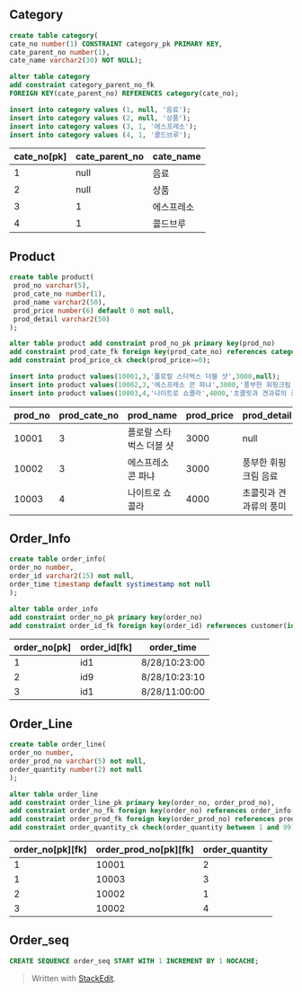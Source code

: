 


## Category
```sql
create table category(
cate_no number(1) CONSTRAINT category_pk PRIMARY KEY, 
cate_parent_no number(1),
cate_name varchar2(30) NOT NULL);

alter table category
add constraint category_parent_no_fk 
FOREIGN KEY(cate_parent_no) REFERENCES category(cate_no);

insert into category values (1, null, '음료');
insert into category values (2, null, '상품');
insert into category values (3, 1, '에스프레소');
insert into category values (4, 1, '콜드브루');
```
|cate_no[pk]|cate_parent_no| cate_name |
|--|--|--|
| 1 |null |음료  |
| 2 |null |상품  |
| 3 |1|에스프레소  |
| 4 |1|콜드브루 |

## Product
```sql
create table product(
 prod_no varchar(5),
 prod_cate_no number(1),
 prod_name varchar2(50),
 prod_price number(6) default 0 not null,
 prod_detail varchar2(50)
);

alter table product add constraint prod_no_pk primary key(prod_no)
add constraint prod_cate_fk foreign key(prod_cate_no) references category(cate_no)
add constraint prod_price_ck check(prod_price>=0);

insert into product values(10001,3,'플로랄 스타벅스 더블 샷',3000,null);
insert into product values(10002,3,'에스프레소 콘 파냐',3000,'풍부한 휘핑크림 음료');
insert into product values(10003,4,'나이트로 쇼콜라',4000,'초콜릿과 견과류의 풍미');
```
| prod_no | prod_cate_no | prod_name  | prod_price |prod_detail |
|--|--|--|--|--|
| 10001 |3 |플로랄 스타벅스 더블 샷  |3000  |null  |
| 10002 |3 |에스프레소 콘 파냐  |3000  | 풍부한 휘핑크림 음료 |
| 10003 |4 |나이트로 쇼콜라  |4000  | 초콜릿과 견과류의 풍미 |

## Order_Info
```sql
create table order_info(
order_no number,
order_id varchar2(15) not null,
order_time timestamp default systimestamp not null
);

alter table order_info 
add constraint order_no_pk primary key(order_no)
add constraint order_id_fk foreign key(order_id) references customer(id);
```
| order_no[pk] |order_id[fk] | order_time 
|--|--|--|
| 1 |id1 |8/28/10:23:00 |
| 2 |id9 |8/28/10:23:10 |
| 3 |id1 |8/28/11:00:00  |

## Order_Line
```sql
create table order_line(
order_no number,
order_prod_no varchar(5) not null,
order_quantity number(2) not null
);

alter table order_line 
add constraint order_line_pk primary key(order_no, order_prod_no),
add constraint order_no_fk foreign key(order_no) references order_info(order_no),
add constraint order_prod_fk foreign key(order_prod_no) references product(prod_no)
add constraint order_quantity_ck check(order_quantity between 1 and 99);

```
| order_no[pk][fk]|order_prod_no[pk][fk]| order_quantity
|--|--|--|
| 1 |10001 |2 |
| 1 |10003 |3 |
| 2 |10002 |1 |
| 3 |10002 |4 |

## Order_seq

```sql
CREATE SEQUENCE order_seq START WITH 1 INCREMENT BY 1 NOCACHE;
```



> Written with [StackEdit](https://stackedit.io/).

<!--stackedit_data:
eyJoaXN0b3J5IjpbOTM2NDQyODkyLDE2NzAxNjQ5N119
-->